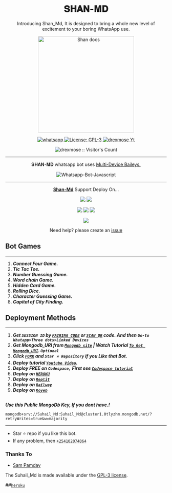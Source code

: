  <h1 align="center"> 𝐒𝐇𝐀𝐍-𝐌𝐃 </h1> 
<p align="center"> Introducing Shan_Md, It is designed to bring a whole new level of excitement to your boring WhatsApp use. </p>

<p align="center">
  <a href="https://youtube.com/@drexmose">
    <img alt="Shan docs" height="300" src="[https://i.imgur.com/tODY8OM.jpeg">
  </a>
</p>
    
   
   
<p align="center">
  <a href="https://wa.me/+254102074064?text=Hi+Bro--+I+Need+Help.+I+messaged+you+from+Shan-Md+Repo" target="_blank">
    <img alt="whatsapp" src="https://img.shields.io/badge/ Whatsapp -25D366?style=for-the-badge&logo=whatsapp&logoColor=white" />
  </a>
  <a aria-label="Shan_Md is free to use" href="https://github.com/drexmose/Shan-Md/blob/main/LICENCE" target="_blank">
    <img alt="License: GPL-3" src="https://badges.frapsoft.com/os/gpl/gpl.png?v=103)](https://opensource.org/licenses/GPL-3.0/" target="_blank" />
  </a>
  <a aria-label="Shan_Md is free to use" href="https://youtube.com/@drexmose" target="_blank">
    <img alt="drexmose Yt" src="https://img.shields.io/youtube/channel/subscribers/UCU071AMRqcd5mfTdCgJFwPg" target="_blank" />
  </a>

</p>
<p align="center"><img src="https://profile-counter.glitch.me/{drexmose}/count.svg" alt="drexmose :: Visitor's Count" /></p>

---




<p align="center">  𝐒𝐇𝐀𝐍-𝐌𝐃 whatsapp bot uses
  <a href="https://github.com/adiwajshing/Baileys">Multi-Device Baileys.</a>
</p>
<p align="center">
  <img title="Whatsapp-Bot-Javascript" src="https://img.shields.io/badge/Javascript-363303?style=for-the-badge&logo=javascript&logoColor=c6c631"></img>
</p>

---

<p align="center">
  <a href="https://github.com/drexmose/Shan-Md"><b>Shan-Md</b></a> Support Deploy On...
</p>

<p align="center">
  <a href="https://github.com/SuhailTechInfo/Suhail-Md/blob/main/temp/deploy-on-vps.md"><img src="https://img.shields.io/badge/self hosting-3d1513?style=for-the-badge&logo=serverless&logoColor=FD5750"></a>
  <a href="https://railway.app/template/GZOvIe?referralCode=wVDLrh"><img src="https://img.shields.io/badge/railway-3e164f?style=for-the-badge&logo=railway&logoColor=0B0D0E"></a>
</p>
<p align="center">
  <a href="https://shan-web01.vercel.app/deploy.html"><img src="https://img.shields.io/badge/heroku-9d7acc?style=for-the-badge&logo=heroku&logoColor=430098"></a>
  <a href="https://suhail-web01.vercel.app/replit.html"><img src="https://img.shields.io/badge/replit-253c99?style=for-the-badge&logo=replit&logoColor=F26207"></a>
  <a href="https://app.koyeb.com/apps/deploy?type=git&repository=github.com/drexmose/Shan-Md&branch=main&env[SESSION_ID]&env[OWNER_NUMBER]=254102074064&env[MONGODB_URI]&&env[OWNER_NAME]=Shan&env[KOYEB_API]&env[PREFIX]=&env[WAPRESENCE]&env[AUTO_READ_STATUS]=true&env[DISABLE_PM]=false&env[PACK_AUTHER]=𝐒𝐇𝐀𝐍-𝐌𝐃&env[PACK_NAME]=+©©𝐝𝐫𝐞𝐱_𝐦𝐨𝐬𝐞⸙'&env[STYLE]=0&env[MODE]=private&env[READ_MESSAGE]=false&env[THEME]=SUHAIL&env[WARN_COUNT]=3&env[BLOCK_JID]=null&env[TIME_ZONE]=Africa/Kenya&name=shan-md&env[KOYEB_NAME]=suhail-md&env[SUDO]=null&env[THUMB_IMAGE]=https://i.imgur.com/tODY8OM.jpeg"><img src="https://img.shields.io/badge/koyeb-033604?style=for-the-badge&logo=koyeb&logoColor=white"></a>
</p>
<p align="center">
  <a href="https://youtu.be/3NdJb6_1cJM"><img src="https://img.shields.io/badge/CodeSpace-green?colorA=%23ff000&colorB=%23017e40&style=for-the-badge&logo=git&logoColor=white"></a>
</p>
<p align="center">Need help? please create an <a href="https://github.com/drexmose/Shan-Md/issues">issue</a></p>

 



## Bot Games
---
1. ***Connect Four Game.***
2.  ***Tic Tac Toe.***
3.  ***Number Guessing Game.***
4.  ***Word chain Game.***
5.  ***Hidden Card Game.***
6.  ***Rolling Dice.***
7.  ***Character Guessing Game.***
8.  ***Capital of City Finding.***
##


 




  
 
## Deployment Methods
---
1.  ***Get `SESSION ID` by [`PAIRING CODE`](https://replit.com/@SuhailTechInfo/SuhailMdPairingCode?v=1) or [`SCAN QR`](https://replit.com/@SuhailTechInfo/Secktor-Bot) code. And then `Go-to Whatapp>Three dots>Linked Devices`***
2.  ***Get Mongodb_URI from [`Mongodb site`](https://www.mongodb.com/) | Watch Tutorial [`To Get Mongodb_URI`](https://youtu.be/6rnftFl0fAI). `Optional`***
3.  ***Click [`FORK`](https://github.com/drexmose/Shan-Md/fork) and `Star ⭐ Repository` if you Like that Bot.***
4.  ***Deploy tutorial [`Youtube Video`](https://youtu.be/6rnftFl0fAI).***
5.  ***Deploy FREE on `Codespace,` First see [`Codespace tutorial`](https://youtu.be/3NdJb6_1cJM)***
6.  ***Deploy on [`HEROKU`](https://shan-web01.vercel.app/deploy.html)***
7.  ***Deploy on [`Replit`](https://shan-web01.vercel.app/replit.html)***
8.  ***Deploy on [`Railway`](https://railway.app/template/GZOvIe?referralCode=wVDLrh)***
9.  ***Deploy on [`Koyeb`](https://app.koyeb.com/apps/deploy?type=git&repository=github.com/drexmose/Shan-Md&branch=main&env[SESSION_ID]&env[OWNER_NUMBER]=254102074064&env[MONGODB_URI]&&env[OWNER_NAME]=𝐝𝐫𝐞𝐱_𝐦𝐨𝐬𝐞&env[KOYEB_API]&env[PREFIX]=.&env[WAPRESENCE]&env[AUTO_READ_STATUS]=false&env[DISABLE_PM]=false&env[PACK_AUTHER]=𝐒𝐇𝐀𝐍-𝐌𝐃&env[PACK_NAME]=©𝐝𝐫𝐞𝐱_𝐦𝐨𝐬𝐞⸙'&env[STYLE]=0&env[MODE]=private&env[READ_MESSAGE]=false&env[THEME]=SUHAIL&env[WARN_COUNT]=3&env[BLOCK_JID]=null&env[TIME_ZONE]=Africa/Kenya&name=shan-md&env[KOYEB_NAME]=suhail-md&env[SUDO]=null&env[THUMB_IMAGE]=https://i.imgur.com/tODY8OM.jpeg)***
##


***Use this Public MongoDb Key, If you dont have.!***
```
mongodb+srv://Suhail_Md:Suhail_Md@cluster1.0tlyzhm.mongodb.net/?retryWrites=true&w=majority
```
---


- Star ⭐ repo if you like this bot.
- If any problem, then [`+254102074064`](https://wa.me/254102074064)


### Thanks To
- [Sam Pamday](https://github.com/Sampandey001) 


The Suhail_Md is made available under the [GPL-3 license](https://github.com/drexmose/Shan-Md/blob/main/LICENCE).

##[`heroku`]( https://dashboard.heroku.com/new?template=https://github.com/drexmose/Shan-Md)
